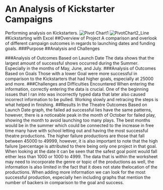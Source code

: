 # An Analysis of Kickstarter Campaigns
Performing analysis on Kickstarters. 
![Pivot Chart1](https://user-images.githubusercontent.com/101309010/158935655-18cf5014-567e-4e6c-8715-dc830521614f.png)
![PivotChart2_Line](https://user-images.githubusercontent.com/101309010/158935666-d2904801-7042-4bbb-b7ab-5031c5ffed10.png)
#Kickstarting with Excel
##Overview of Project
A comparison and overlook of different campaign outcomes in regards to launching dates and funding goals.
###Purpose
##Analysis and Challenges

###Analysis of Outcomes Based on Launch Date
The data shows that the largest amount of successful shows occurred during the Summer. Especially in the months of May, June, and July.
###Analysis of Outcomes Based on Goals
Those with a lower Goal were more successful in comparison to the Kickstarters that had higher goals, especially at 25000 and more.
###Challenges and Difficulties Encountered
When entering the information, correctly entering the data is crucial. One of the beginning issues that I ran into was incorrectly typed data that later also caused incorrect information to be pulled. Working slowly and retracing the steps is what helped in finishing.
##Results
In the Theatre Outcomes Based on Launch Date graph, the failed ad successful lies have the same patterns, however, there is a noticeable peak in the month of October for failed play, showing the month to avoid launching too many plays. The best months would be in the summer which could be connected to the increase in free time many have with school letting out and having the most successful theatre productions. The higher failure productions are those that fall between 45000 to 49999, however, it is also important to note that the high failure [percentage is attributed to there being only one project in that goal. When looking at the date it can be seen that the safest goal point would fall either less than 1000 or 1000 to 4999.
The data that is within the worksheet may need to incorporate the genre or topic of the productions as well, the information is also limited in the fact that it does not state thelocation of the productions. When adding more information we can look for the most successful production, especially hen including graphs that mention the number of backers in comparison to the goal and success.
